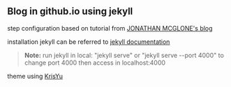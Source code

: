 **Blog in github.io using jekyll**
--------------------------------------------
step configuration based on tutorial from [JONATHAN MCGLONE's blog][1]

installation jekyll can be referred to [jekyll documentation][2]
> **Note:** 
> run jekyll in local: "jekyll serve" or "jekyll serve --port 4000" to change port 4000
> then access in localhost:4000

theme using [KrisYu][3]

 [1]: http://jmcglone.com/guides/github-pages/
 [2]: https://jekyllrb.com/docs/installation/
 [3]: https://github.com/KrisYu/Xian